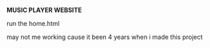 **MUSIC PLAYER WEBSITE**

run the home.html

may not me working cause it been 4 years when i made this project
